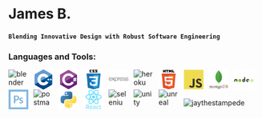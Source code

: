 # James B.
**`Blending Innovative Design with Robust Software Engineering`**


<h3 align="left">Languages and Tools:</h3>


<p align="center"> 
  
  <a href="https://www.blender.org/" target="_blank" rel="noreferrer"> <img align="left" alt="blender" width="40px" height="40" style="padding-right:10px;" src="https://download.blender.org/branding/community/blender_community_badge_white.svg" /> </a> 
  
  <a href="https://www.w3schools.com/cpp/" target="_blank" rel="noreferrer"> <img align="left" alt="cplusplus" width="40px" height="40" style="padding-right:10px;" src="https://raw.githubusercontent.com/devicons/devicon/master/icons/cplusplus/cplusplus-original.svg" /> </a> 
  
  <a href="https://www.w3schools.com/cs/" target="_blank" rel="noreferrer"> <img align="left" alt="csharp" width="40px" height="40" style="padding-right:10px;" src="https://raw.githubusercontent.com/devicons/devicon/master/icons/csharp/csharp-original.svg"/> </a> 
  
  <a href="https://www.w3schools.com/css/" target="_blank" rel="noreferrer"> <img align="left" alt="css3" width="40px" height="40" style="padding-right:10px;" src="https://raw.githubusercontent.com/devicons/devicon/master/icons/css3/css3-original-wordmark.svg"/> </a>
  
  <a href="https://expressjs.com" target="_blank" rel="noreferrer"> <img align="left" alt="exoress" width="40px" height="40" style="padding-right:10px;" src="https://raw.githubusercontent.com/devicons/devicon/master/icons/express/express-original-wordmark.svg" /> </a> 
  
  <a href="https://heroku.com" target="_blank" rel="noreferrer"> <img align="left" alt="heroku" width="40px" height="40" style="padding-right:10px;" src="https://www.vectorlogo.zone/logos/heroku/heroku-icon.svg"/> </a> 
  
  <a href="https://www.w3.org/html/" target="_blank" rel="noreferrer"> <img align="left" alt="html5" width="40px" height="40" style="padding-right:10px;" src="https://raw.githubusercontent.com/devicons/devicon/master/icons/html5/html5-original-wordmark.svg"/> </a> 
  
  <a href="https://developer.mozilla.org/en-US/docs/Web/JavaScript" target="_blank" rel="noreferrer"> <img align="left" alt="javascript" width="40px" height="40" style="padding-right:10px;" src="https://raw.githubusercontent.com/devicons/devicon/master/icons/javascript/javascript-original.svg"/> </a> 
  
  <a href="https://www.mongodb.com/" target="_blank" rel="noreferrer"> <img align="left" alt="mongodb" width="40px" height="40" style="padding-right:10px;" src="https://raw.githubusercontent.com/devicons/devicon/master/icons/mongodb/mongodb-original-wordmark.svg"/> </a> 
  
  <a href="https://nodejs.org" target="_blank" rel="noreferrer"> <img align="left" alt="nodejs" width="40px" height="40" style="padding-right:10px;" src="https://raw.githubusercontent.com/devicons/devicon/master/icons/nodejs/nodejs-original-wordmark.svg"/> </a> 
  
  <a href="https://www.photoshop.com/en" target="_blank" rel="noreferrer"> <img align="left" alt="photoshop" width="40px" height="40" style="padding-right:10px;" src="https://raw.githubusercontent.com/devicons/devicon/master/icons/photoshop/photoshop-line.svg"/> </a>
  
  <a href="https://postman.com" target="_blank" rel="noreferrer"> <img align="left" alt="postman" width="40px" height="40" style="padding-right:10px;" src="https://www.vectorlogo.zone/logos/getpostman/getpostman-icon.svg" /> </a> 
  
  <a href="https://www.python.org" target="_blank" rel="noreferrer"> <img align="left" alt="python" width="40px" height="40" style="padding-right:10px;" src="https://raw.githubusercontent.com/devicons/devicon/master/icons/python/python-original.svg"/> </a> 
  
  <a href="https://reactjs.org/" target="_blank" rel="noreferrer"> <img align="left" alt="react" width="40px" height="40" style="padding-right:10px;" src="https://raw.githubusercontent.com/devicons/devicon/master/icons/react/react-original-wordmark.svg" /> </a> 
  
  <a href="https://www.selenium.dev" target="_blank" rel="noreferrer"> <img align="left" alt="selenium" width="40px" height="40" style="padding-right:10px;" src="https://raw.githubusercontent.com/detain/svg-logos/780f25886640cef088af994181646db2f6b1a3f8/svg/selenium-logo.svg" /> </a> 
  
  <a href="https://unity.com/" target="_blank" rel="noreferrer"> <img align="left" alt="unity" width="40px" height="40" style="padding-right:10px;" src="https://www.vectorlogo.zone/logos/unity3d/unity3d-icon.svg" /> </a> 
  
  <a href="https://unrealengine.com/" target="_blank" rel="noreferrer"> <img align="left" alt="unreal" width="40px" height="40" style="padding-right:10px;" src="https://raw.githubusercontent.com/kenangundogan/fontisto/036b7eca71aab1bef8e6a0518f7329f13ed62f6b/icons/svg/brand/unreal-engine.svg" /> </a> 
  
  </p>

  <br/>

#
###

<p><img align="center" src="https://github-readme-streak-stats.herokuapp.com/?user=jaythestampede&" alt="jaythestampede" /></p>
